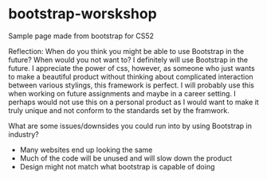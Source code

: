 # bootstrap-worskshop
Sample page made from bootstrap for CS52

Reflection:
 When do you think you might be able to use Bootstrap in the future? When would you not want to?
 I definitely will use Bootstrap in the future. I appreciate the power of css, however, as someone who just wants to make a beautiful product without thinking about complicated interaction between various stylings, this framework is perfect. I will probably use this when working on future assignments and maybe in a career setting. I perhaps would not use this on a personal product as I would want to make it truly unique and not conform to the standards set by the framwork. 
 
 What are some issues/downsides you could run into by using Bootstrap in industry?
 - Many websites end up looking the same
 - Much of the code will be unused and will slow down the product
 - Design might not match what bootstrap is capable of doing

